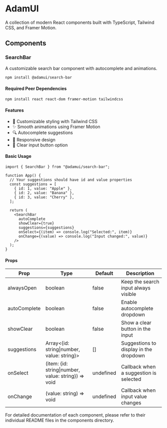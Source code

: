 # AdamUI

A collection of modern React components built with TypeScript, Tailwind CSS, and Framer Motion.

## Components

### SearchBar

A customizable search bar component with autocomplete and animations.

```bash
npm install @adamui/search-bar
```

#### Required Peer Dependencies

```bash
npm install react react-dom framer-motion tailwindcss
```

#### Features

- 🎨 Customizable styling with Tailwind CSS
- ✨ Smooth animations using Framer Motion
- 🔍 Autocomplete suggestions
- 📱 Responsive design
- 🔄 Clear input button option

#### Basic Usage

```tsx
import { SearchBar } from "@adamui/search-bar";

function App() {
  // Your suggestions should have id and value properties
  const suggestions = [
    { id: 1, value: "Apple" },
    { id: 2, value: "Banana" },
    { id: 3, value: "Cherry" },
  ];

  return (
    <SearchBar
      autoComplete
      showClear={true}
      suggestions={suggestions}
      onSelect={(item) => console.log("Selected:", item)}
      onChange={(value) => console.log("Input changed:", value)}
    />
  );
}
```

#### Props

| Prop         | Type                                                | Default   | Description                            |
| ------------ | --------------------------------------------------- | --------- | -------------------------------------- |
| alwaysOpen   | boolean                                             | false     | Keep the search input always visible   |
| autoComplete | boolean                                             | false     | Enable autocomplete dropdown           |
| showClear    | boolean                                             | false     | Show a clear button in the input       |
| suggestions  | Array<{id: string\|number, value: string}>          | []        | Suggestions to display in the dropdown |
| onSelect     | (item: {id: string\|number, value: string}) => void | undefined | Callback when a suggestion is selected |
| onChange     | (value: string) => void                             | undefined | Callback when input value changes      |

For detailed documentation of each component, please refer to their individual README files in the components directory.
